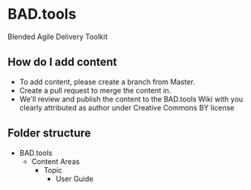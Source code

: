 # BAD.tools
Blended Agile Delivery Toolkit

## How do I add content
* To add content, please create a branch from Master.
* Create a pull request to merge the content in.
* We'll review and publish the content to the BAD.tools Wiki with you clearly attributed as author under Creative Commons BY license

## Folder structure
* BAD.tools
  * Content Areas
    * Topic
      * User Guide

